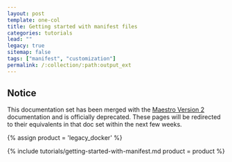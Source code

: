 ```yaml
---
layout: post
template: one-col
title: Getting started with manifest files
categories: tutorials
lead: ""
legacy: true
sitemap: false
tags: ["manifest", "customization"]
permalink: /:collection/:path:output_ext
---
```


## Notice
<div class="notice notice-warning"><p>This documentation set has been merged with the <a href="/maestro/">Maestro Version 2</a> documentation and is officially deprecated. These pages will be redirected to their equivalents in that doc set within the next few weeks.</p></div>


{% assign product = 'legacy_docker' %}

{% include tutorials/getting-started-with-manifest.md product = product %}